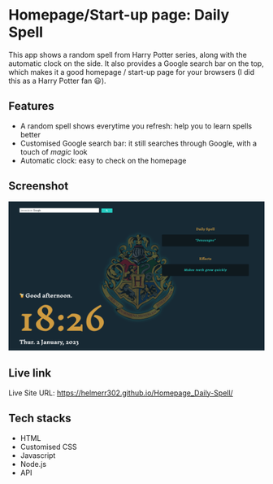 # Homepage/Start-up page: Daily Spell

This app shows a random spell from Harry Potter series, along with the automatic clock on the side. It also provides a Google search bar on the top, which makes it a good homepage / start-up page for your browsers (I did this as a Harry Potter fan :smiley:).

## Features

- A random spell shows everytime you refresh: help you to learn spells better
- Customised Google search bar: it still searches through Google, with a touch of _magic_ look
- Automatic clock: easy to check on the homepage

## Screenshot

![Preview](https://github.com/HelmerR302/Homepage_Daily-Spell/blob/main/assests/preview.png?raw=true)

## Live link

Live Site URL: https://helmerr302.github.io/Homepage_Daily-Spell/

## Tech stacks

- HTML
- Customised CSS
- Javascript
- Node.js
- API

